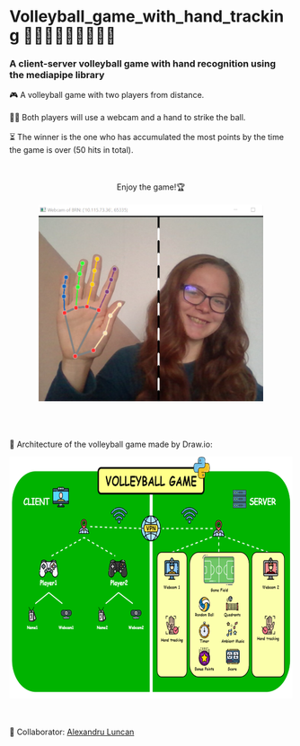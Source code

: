 # Volleyball_game_with_hand_tracking 👋🏻👩‍💻🏐👨‍💻👋🏻
### A client-server volleyball game with hand recognition using the mediapipe library

🎮 A volleyball game with two players from distance. <br><br>
👋🏻 Both players will use a webcam and a hand to strike the ball. <br><br>
⏳ The winner is the one who has accumulated the most points by the time the game is over (50 hits in total). <br><br>
<br>
<p align="center">
Enjoy the game!🏆
<br><br>
<img src="https://github.com/farkasberni8/Volleyball_game_with_hand_tracking/blob/6d15f5c99d2e0f8f10330073d74ec777c4bf4c43/inputs/player.PNG" width="400" height="350"/>
<br><br><br><br>
</p>
🧬 Architecture of the volleyball game made by Draw.io:
<br>
<p>
<p align="center">
<img src="https://github.com/farkasberni8/Volleyball_game_with_hand_tracking/blob/6d15f5c99d2e0f8f10330073d74ec777c4bf4c43/inputs/volleyball_game_diagaram.png" width="700" height="430"/>
</p>
<br><br>
🦕 Collaborator: <a href="https://github.com/AlexandruLuncan18"> Alexandru Luncan </a>

